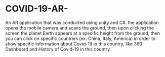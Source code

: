 # COVID-19-AR-
An AR application that was conducted using unity and C#. the application opens the mobile camera and scans the ground, then upon clicking the screen the planet Earth appears at a specific height from the ground, then you can click on specific countries (ex: China, Italy, America) in order to show specific information about Covid-19 in this country, like 360 Dashboard and History of Covid-19 in this country.
